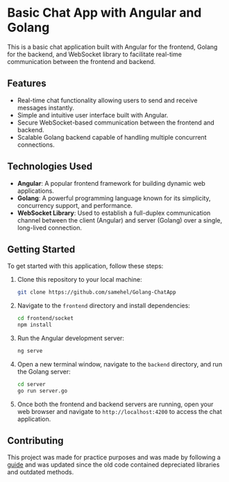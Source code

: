 # Basic Chat App with Angular and Golang

This is a basic chat application built with Angular for the frontend, Golang for the backend, and WebSocket library to facilitate real-time communication between the frontend and backend.

## Features

- Real-time chat functionality allowing users to send and receive messages instantly.
- Simple and intuitive user interface built with Angular.
- Secure WebSocket-based communication between the frontend and backend.
- Scalable Golang backend capable of handling multiple concurrent connections.

## Technologies Used

- **Angular**: A popular frontend framework for building dynamic web applications.
- **Golang**: A powerful programming language known for its simplicity, concurrency support, and performance.
- **WebSocket Library**: Used to establish a full-duplex communication channel between the client (Angular) and server (Golang) over a single, long-lived connection.

## Getting Started

To get started with this application, follow these steps:

1. Clone this repository to your local machine:

    ```bash
    git clone https://github.com/samehel/Golang-ChatApp
    ```

2. Navigate to the `frontend` directory and install dependencies:

    ```bash
    cd frontend/socket
    npm install
    ```

3. Run the Angular development server:

    ```bash
    ng serve
    ```

4. Open a new terminal window, navigate to the `backend` directory, and run the Golang server:

    ```bash
    cd server
    go run server.go
    ```

5. Once both the frontend and backend servers are running, open your web browser and navigate to `http://localhost:4200` to access the chat application.

## Contributing

This project was made for practice purposes and was made by following a [guide](https://www.thepolyglotdeveloper.com/2016/12/create-real-time-chat-app-golang-angular-2-websockets/) and was updated since the old code contained depreciated libraries and outdated methods.

